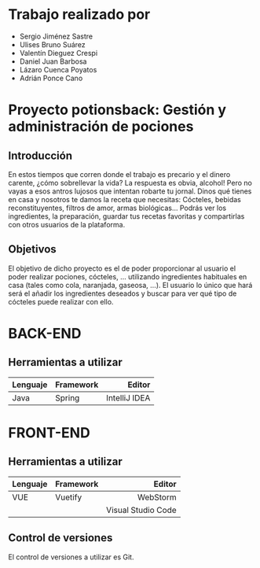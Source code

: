 Trabajo realizado por
===
- Sergio Jiménez Sastre
- Ulises Bruno Suárez 
- Valentín Dieguez Crespi
- Daniel Juan Barbosa 
- Lázaro Cuenca Poyatos
- Adrián Ponce Cano 

# Proyecto potionsback: Gestión y administración de pociones
## Introducción

En estos tiempos que corren donde el trabajo es precario y el dinero carente, ¿cómo sobrellevar la vida? La respuesta es obvia, alcohol! Pero no vayas a esos antros lujosos que intentan robarte tu jornal. Dinos qué tienes en casa y nosotros te damos la receta que necesitas: Cócteles, bebidas reconstituyentes, filtros de amor, armas biológicas… Podrás ver los ingredientes, la preparación, guardar tus recetas favoritas y compartirlas con otros usuarios de la plataforma.

## Objetivos

El objetivo de dicho proyecto es el de poder proporcionar al usuario el poder realizar pociones, cócteles, … utilizando ingredientes habituales en casa (tales como cola, naranjada, gaseosa, …).
El usuario lo único que hará será el añadir los ingredientes deseados y buscar para ver qué tipo de cócteles puede realizar con ello.

# BACK-END
## Herramientas a utilizar
| Lenguaje | Framework | Editor |
| ------ | ------ | -----: |
| Java | Spring | IntelliJ IDEA |
# FRONT-END
## Herramientas a utilizar
| Lenguaje | Framework | Editor |
| ------ | ------ | -----: |
| VUE | Vuetify | WebStorm |
|  |  | Visual Studio Code |
## Control de versiones
El control de versiones a utilizar es Git.
